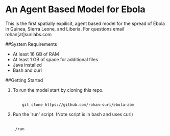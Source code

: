 # An Agent Based Model for Ebola
This is the first spatially expilicit, agent based model for the spread of Ebola in Guinea, Sierra Leone, and Liberia. For questions email rohan[at]surilabs.com

##System Requirements
- At least 16 GB of RAM
- At least 1 GB of space for additional files
- Java installed
- Bash and curl

##Getting Started
1. To run the model start by cloning this repo.<br></br>
	```
        git clone https://github.com/rohan-suri/ebola-abm
	```
2. Run the 'run' script. (Note script is in bash and uses curl)<br></br>
	```
	./run
	```

